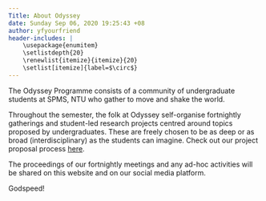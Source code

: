 ```yaml
---
Title: About Odyssey
date: Sunday Sep 06, 2020 19:25:43 +08
author: yfyourfriend
header-includes: |
	\usepackage{enumitem}
	\setlistdepth{20}
	\renewlist{itemize}{itemize}{20}
	\setlist[itemize]{label=$\circ$}
---
```


The Odyssey Programme consists of a community of undergraduate students at SPMS, NTU who gather to move and shake the world. 

Throughout the semester, the folk at Odyssey self-organise fortnightly gatherings and student-led research projects centred around topics proposed by undergraduates. These are freely chosen to be as deep or as broad (interdisciplinary) as the students can imagine. Check out our project proposal process [here](). 

The proceedings of our fortnightly meetings and any ad-hoc activities will be shared on this website and on our social media platform. 

Godspeed!


